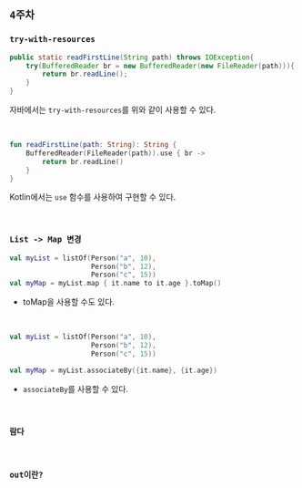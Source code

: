 ## `4주차`

### `try-with-resources`

```java
public static readFirstLine(String path) throws IOException{
    try(BufferedReader br = new BufferedReader(new FileReader(path))){
        return br.readLine();
    }
}
```

자바에서는 `try-with-resources`를 위와 같이 사용할 수 있다.

<br>

```kotlin
fun readFirstLine(path: String): String {
    BufferedReader(FileReader(path)).use { br ->
        return br.readLine()
    }
}
```

Kotlin에서는 `use` 함수를 사용하여 구현할 수 있다.

<br>

### `List -> Map 변경`

```kotlin
val myList = listOf(Person("a", 10),
                    Person("b", 12),
                    Person("c", 15))
val myMap = myList.map { it.name to it.age }.toMap()
```

- toMap을 사용할 수도 있다.

<br>

```kotlin
val myList = listOf(Person("a", 10),
                    Person("b", 12),
                    Person("c", 15))

val myMap = myList.associateBy({it.name}, {it.age})
```

- `associateBy`를 사용할 수 있다.

<br>

### `람다`

<br>

### `out이란?`

